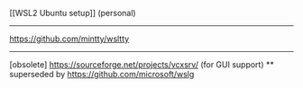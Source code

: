 
[[WSL2 Ubuntu setup]] (personal)

---

https://github.com/mintty/wsltty

---

[obsolete] https://sourceforge.net/projects/vcxsrv/ (for GUI support)
** superseded by https://github.com/microsoft/wslg
